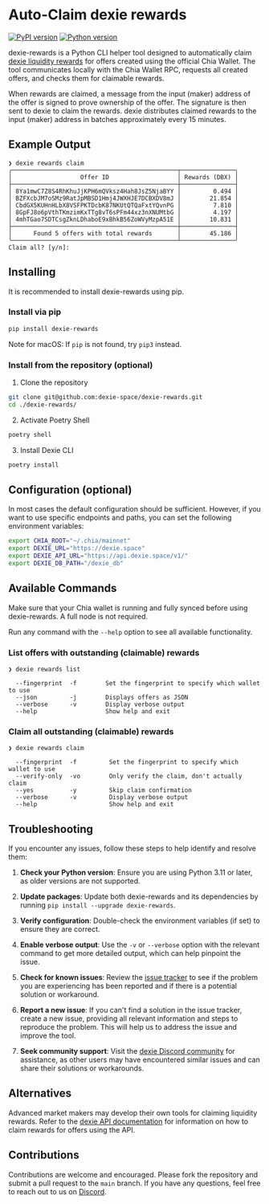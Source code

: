 # Auto-Claim dexie rewards

[![PyPI version](https://badge.fury.io/py/dexie-rewards.svg)](https://badge.fury.io/py/dexie-rewards)
[![Python version](https://img.shields.io/pypi/pyversions/dexie-rewards.svg)](https://pypi.python.org/pypi/dexie-rewards)

dexie-rewards is a Python CLI helper tool designed to automatically claim [dexie liquidity rewards](https://dexie.space/incentives) for offers created using the official Chia Wallet. The tool communicates locally with the Chia Wallet RPC, requests all created offers, and checks them for claimable rewards.

When rewards are claimed, a message from the input (maker) address of the offer is signed to prove ownership of the offer. The signature is then sent to dexie to claim the rewards. dexie distributes claimed rewards to the input (maker) address in batches approximately every 15 minutes.

## Example Output

```
❯ dexie rewards claim
╭──────────────────────────────────────────────┬───────────────╮
│                   Offer ID                   │ Rewards (DBX) │
├──────────────────────────────────────────────┼───────────────┤
│ 8Ya1mwC7Z8S4RhKhuJjKPH6mQVksz4Hah8JsZ5NjaBYY │         0.494 │
│ BZFXcbJM7oSMz9RatJpMBSD1Hmj4JWXHJE7DCBXDV8mJ │        21.854 │
│ CbdGX5KUHnHLbX8VSFPKTDcbK87NKUtQTQaFxtYQvnPG │         7.810 │
│ 8GpFJ8o6pVthTKmzimKxTTg8vT6sPFm44xz3nXNUMtbG │         4.197 │
│ 4mhTGao7SDTCsgZknLDhaboE9xBhkB56ZoWVyMzpA51E │        10.831 │
├──────────────────────────────────────────────┼───────────────┤
│      Found 5 offers with total rewards       │        45.186 │
╰──────────────────────────────────────────────┴───────────────╯
Claim all? [y/n]:
```

## Installing

It is recommended to install dexie-rewards using pip.

### Install via pip

```sh
pip install dexie-rewards
```

Note for macOS: If `pip` is not found, try `pip3` instead.

### Install from the repository (optional)

1. Clone the repository

```sh
git clone git@github.com:dexie-space/dexie-rewards.git
cd ./dexie-rewards/
```

2. Activate Poetry Shell

```sh
poetry shell
```

3. Install Dexie CLI

```sh
poetry install
```

## Configuration (optional)

In most cases the default configuration should be sufficient. However, if you want to use specific endpoints and paths, you can set the following environment variables:

```sh
export CHIA_ROOT="~/.chia/mainnet"
export DEXIE_URL="https://dexie.space"
export DEXIE_API_URL="https://api.dexie.space/v1/"
export DEXIE_DB_PATH="/dexie_db"
```

## Available Commands

Make sure that your Chia wallet is running and fully synced before using dexie-rewards. A full node is not required.

Run any command with the `--help` option to see all available functionality.

### List offers with outstanding (claimable) rewards

```
❯ dexie rewards list

  --fingerprint  -f        Set the fingerprint to specify which wallet to use
  --json         -j        Displays offers as JSON
  --verbose      -v        Display verbose output
  --help                   Show help and exit
```

### Claim all outstanding (claimable) rewards

```
❯ dexie rewards claim

  --fingerprint  -f         Set the fingerprint to specify which wallet to use
  --verify-only  -vo        Only verify the claim, don't actually claim
  --yes          -y         Skip claim confirmation
  --verbose      -v         Display verbose output
  --help                    Show help and exit
```

## Troubleshooting

If you encounter any issues, follow these steps to help identify and resolve them:

1. **Check your Python version**: Ensure you are using Python 3.11 or later, as older versions are not supported.

2. **Update packages**: Update both dexie-rewards and its dependencies by running `pip install --upgrade dexie-rewards`.

3. **Verify configuration**: Double-check the environment variables (if set) to ensure they are correct.

4. **Enable verbose output**: Use the `-v` or `--verbose` option with the relevant command to get more detailed output, which can help pinpoint the issue.

5. **Check for known issues**: Review the [issue tracker](https://github.com/dexie-space/dexie-rewards/issues) to see if the problem you are experiencing has been reported and if there is a potential solution or workaround.

6. **Report a new issue**: If you can't find a solution in the issue tracker, create a new issue, providing all relevant information and steps to reproduce the problem. This will help us to address the issue and improve the tool.

7. **Seek community support**: Visit the [dexie Discord community](https://discord.gg/3xUrkAxUmd) for assistance, as other users may have encountered similar issues and can share their solutions or workarounds.

## Alternatives

Advanced market makers may develop their own tools for claiming liquidity rewards. Refer to the [dexie API documentation](https://dexie.space/api) for information on how to claim rewards for offers using the API.

## Contributions

Contributions are welcome and encouraged. Please fork the repository and submit a pull request to the `main` branch. If you have any questions, feel free to reach out to us on [Discord](https://discord.gg/3xUrkAxUmd).
